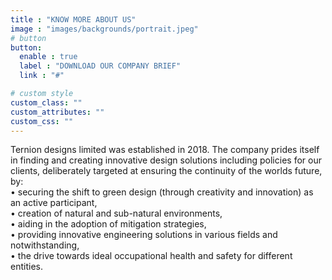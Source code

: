 ```yaml
---
title : "KNOW MORE ABOUT US"
image : "images/backgrounds/portrait.jpeg"
# button
button:
  enable : true
  label : "DOWNLOAD OUR COMPANY BRIEF"
  link : "#"

# custom style
custom_class: "" 
custom_attributes: "" 
custom_css: ""
---
```


Ternion designs limited was established in 2018. The company prides itself in finding and creating innovative design solutions
including policies for our clients, deliberately targeted at ensuring the continuity of the worlds future, by: <br>
  • securing the shift to green design (through creativity and innovation) as an active participant,<br>
  • creation of natural and sub-natural environments,<br>
  • aiding in the adoption of mitigation strategies,<br>
  • providing innovative engineering solutions in various fields and notwithstanding,<br>
  • the drive towards ideal occupational health and safety for different entities.<br>